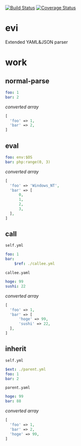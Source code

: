 [![Build Status](https://travis-ci.org/howyi/evi.svg?branch=master)](https://travis-ci.org/howyi/evi)
[![Coverage Status](https://coveralls.io/repos/github/howyi/evi/badge.svg?branch=master)](https://coveralls.io/github/howyi/evi?branch=master)
# evi
Extended YAML&JSON parser

# work
## normal-parse

```yaml
foo: 1
bar: 2
```
*converted array*
```php
[
  'foo' => 1,
  'bar' => 2,
]
```

## eval

```yaml
foo: env:$OS
bar: php:range(0, 3)
```
*converted array*
```php
[
  'foo' => 'Windows_NT',
  'bar' => [
      0,
      1,
      2,
      3,
  ],
]
```

## call

`self.yml`
```yaml
foo: 1
bar:
    $ref: ./callee.yml
```
`callee.yaml`
```yaml
hoge: 99
sushi: 22
```
*converted array*
```php
[
  'foo' => 1,
  'bar' => [
      'hoge' => 99,
      'sushi' => 22,
  ],
]
```

## inherit

`self.yml`
```yaml
$ext: ./parent.yml
foo: 1
bar: 2
```
`parent.yaml`
```yaml
hoge: 99
bar: 88
```
*converted array*
```php
[
  'foo' => 1,
  'bar' => 2,
  'hoge' => 99,
]
```
